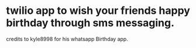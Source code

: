 # twilio app to wish your friends happy birthday through sms messaging.
credits to kyle8998 for his whatsapp Birthday app.

